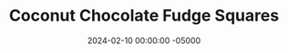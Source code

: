 ---
layout: post
title:  "Coconut Chocolate Fudge Squares"
date:   2024-02-10 00:00:00 -05000
categories: 
- Recipes
- Healthier Dessert
permalink: /recipes/fudge
image: /assets/Food/Healthier Dessert/Coconut Fudge/fudge.jpg
ing: fudge-ing
facts: fudge-facts
Prep: 10
Rest: 
Cook: 
Source1: https://quitegoodfood.co.nz/sweet-potato-coconut-butter-fudge/
Source2: 
tags: 
- no bake
- coconut butter
- almond butter
- peanut butter
- fudge
- blend
- sweet potato
- banana
- honey
- maple syrup
- syrup
- gluten free
- chill
- unsweetened applesauce
- applesauce
- mashed potato
- mashed sweet potato
- unsweetened coconut flakes
- coconut flakes
- unsweetened shredded coconut
- shredded coconut
- unsweetened coconut
Description: The past week I've been obsessed with developing a healthy fudge recipe for some reason, and this is my result. It's nut free, being made with homemade coconut butter (or you could use almond or peanut butter if you like). It's mildly sweetened with maple syrup and either banana or sweet potato, but still rich, delicious, and healthy. It has a dense fudge texture and taste, without making you feel gross after eating like the traditional candy.  For a high protein fudge, check out the <a href="avocado-fudge">Unsweetened Avocado Fudge - Nut and Lactose Free</a>
Instructions: 
- Add your coconut flakes to a food processor, and blend on high speed to form your coconut butter, scraping down the sides every minute or so. This could take about 5 minutes, depending on your food processor. Be patient if it doesn't look like it's working right away<br><br>

- You can either use an overripe banana, or bake a sweet potato, scrape out the insides, and use sweet potato mash instead. Add your sweetener to taste. I called for 2 tbsp, but you might prefer it with double. I honestly like it better with none, so see how you like it<br><br>

- Once you have a smooth coconut butter (it should be the similar to the consistency of a natural nut butter), blend in the rest of the ingredients until smooth.<br><br>

- Line an 8" square baking pan with parchment paper (or a bread pan for a half batch). Press mixture evenly into the pan, and optionally top with flakey salt or chopped nuts. Refrigerate for a few fours to harden before slicing into small squares
---